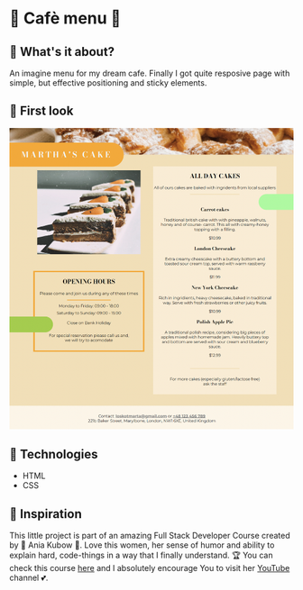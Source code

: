 #   🍰 Cafè menu 🍰

## 🥕 What's it about?

An imagine menu for my dream cafe. Finally I got quite resposive page with simple, but effective positioning and sticky elements.

## 🥕 First look 

![menu](./img/screen_1.png)

## 🥕 Technologies

+ HTML
+ CSS

## 🥕 Inspiration
This little project is part of an amazing Full Stack Developer Course created by 💚 Ania Kubow 💚. Love this women, her sense of humor and ability to explain hard, code-things in a way that I finally understand. 🏆
You can check this course [here](https://www.codewithania.com/about) and I absolutely encourage You to visit her [YouTube](https://www.youtube.com/@AniaKubow) channel 💕.
